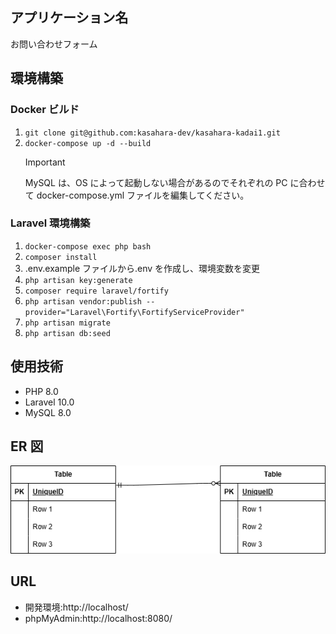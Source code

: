 ## アプリケーション名

お問い合わせフォーム

## 環境構築

### Docker ビルド

1.  `git clone git@github.com:kasahara-dev/kasahara-kadai1.git`
2.  `docker-compose up -d --build`
    <br>
    > [!IMPORTANT]
    > MySQL は、OS によって起動しない場合があるのでそれぞれの PC に合わせて docker-compose.yml ファイルを編集してください。

### Laravel 環境構築

1. `docker-compose exec php bash`
2. `composer install`
3. .env.example ファイルから.env を作成し、環境変数を変更
4. `php artisan key:generate`
5. `composer require laravel/fortify`
6. `php artisan vendor:publish --provider="Laravel\Fortify\FortifyServiceProvider"`
7. `php artisan migrate`
8. `php artisan db:seed`

## 使用技術

- PHP 8.0
- Laravel 10.0
- MySQL 8.0

## ER 図

![ER図](ER.drawio.png)

## URL

- 開発環境:http://localhost/
- phpMyAdmin:http://localhost:8080/
